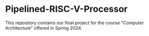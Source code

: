 # Pipelined-RISC-V-Processor
This repository contains our final project for the course "Computer Architecture" offered in Spring 2024.
